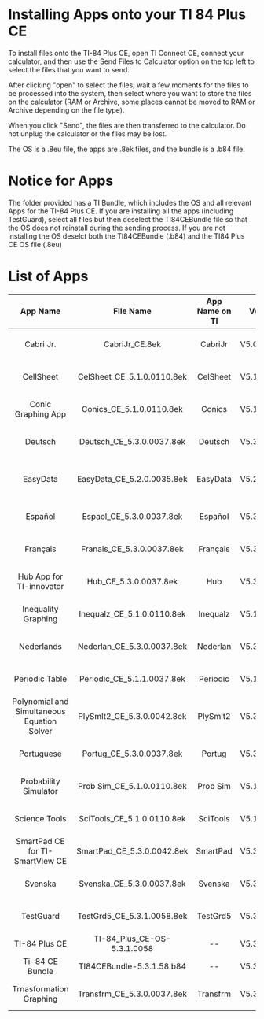 # Installing Apps onto your TI 84 Plus CE
To install files onto the TI-84 Plus CE, open TI Connect CE, connect your calculator, and then use the Send Files to Calculator option on the top left to select the files that you want to send.

After clicking "open" to select the files, wait a few moments for the files to be processed into the system, then select where you want to store the files on the calculator (RAM or Archive, some places cannot be moved to RAM or Archive depending on the file type).

When you click "Send", the files are then transferred to the calculator. Do not unplug the calculator or the files may be lost.

The OS is a .8eu file, the apps are .8ek files, and the bundle is a .b84 file.

# Notice for Apps

The folder provided has a TI Bundle, which includes the OS and all relevant Apps for the TI-84 Plus CE. If you are installing all the apps (including TestGuard), select all files but then deselect the TI84CEBundle file so that the OS does not reinstall during the sending process. If you are not installing the OS deselct both the TI84CEBundle (.b84) and the TI84 Plus CE OS file (.8eu)

# List of Apps

App Name | File Name | App Name on TI | Version | Publisher | Size on TI
:---: | :---: | :---: | :---: | :---: | :---: 
Cabri Jr. | CabriJr_CE.8ek | CabriJr | V5.0.0.0089 | (c)2003-2014 TEXAS INSTRUMENTS | 102516
CellSheet | CelSheet_CE_5.1.0.0110.8ek | CelSheet | V5.1.0.0110 | (C) 2001-2015 TEXAS INSTRUMENTS | 123018
Conic Graphing App | Conics_CE_5.1.0.0110.8ek | Conics | V5.1.0.0110 | (c)2000-2015 TEXAS INSTRUMENTS | 42915
Deutsch | Deutsch_CE_5.3.0.0037.8ek | Deutsch | V5.3.0.0037 | (C)2005-2017 TEXAS INSTRUMENTS | 46253
EasyData | EasyData_CE_5.2.0.0035.8ek | EasyData | V5.2.0.0035 | (C)2015 Vernier Software & Technology | 167515
Español | Espaol_CE_5.3.0.0037.8ek | Español | V5.3.0.0037 | (C)2005-2017 TEXAS INSTRUMENTS | 46501
Français | Franais_CE_5.3.0.0037.8ek | Français | V5.3.0.0037 | (C)2005-2017 TEXAS INSTRUMENTS | 50784
Hub App for TI-innovator | Hub_CE_5.3.0.0037.8ek | Hub | V5.3.0.0037 | (C) 2016-2017 TEXAS INSTRUMENTS | 6249
Inequality Graphing | Inequalz_CE_5.1.0.0110.8ek | Inequalz | V5.1.0.0110 | (C)2001-2015 TEXAS INSTRUMENTS | 44736
Nederlands | Nederlan_CE_5.3.0.0037.8ek | Nederlan | V5.3.0.0037 | (C)2005-2017 TEXAS INSTRUMENTS | 47147
Periodic Table | Periodic_CE_5.1.1.0037.8ek | Periodic | V5.1.1.0037 | (C) 1999-2017 TEXAS INSTRUMENTS | 46068
Polynomial and Simultaneous Equation Solver | PlySmlt2_CE_5.3.0.0042.8ek | PlySmlt2 | V5.3.0.0042 | (C) 2006-2017 TEXAS INSTRUMENTS | 88512
Portuguese | Portug_CE_5.3.0.0037.8ek | Portug | V5.3.0.0037 | (C)2005-2017 TEXAS INSTRUMENTS | 51634
Probability Simulator | Prob Sim_CE_5.1.0.0110.8ek | Prob Sim | V5.1.0.0110 | (C) 2013-2015 TEXAS INSTRUMENTS | 71487
Science Tools | SciTools_CE_5.1.0.0110.8ek | SciTools | V5.1.0.0110 | (C)2001-2015 TEXAS INSTRUMENTS | 54489
SmartPad CE for TI-SmartView CE | SmartPad_CE_5.3.0.0042.8ek | SmartPad | V5.3.0.0042 | (c) 2006-2017 TEXAS INSTRUMENTS | 4692
Svenska | Svenska_CE_5.3.0.0037.8ek | Svenska | V5.3.0.0037 | (C)2005-2017 TEXAS INSTRUMENTS | 46968
TestGuard | TestGrd5_CE_5.3.1.0058.8ek | TestGrd5 | V5.3.1.0058 | (C) 2008-2018 TEXAS INSTRUMENTS | 63478
TI-84 Plus CE | TI-84_Plus_CE-OS-5.3.1.0058 | -- | V5.3.1.0058 | -- | --
Ti-84 CE Bundle | TI84CEBundle-5.3.1.58.b84 | -- | V5.3.1.0058 | -- | --
Trnasformation Graphing | Transfrm_CE_5.3.0.0037.8ek | Transfrm | V5.3.0.0037 | (C)2001-2017 TEXAS INSTRUMENTS | 28185
